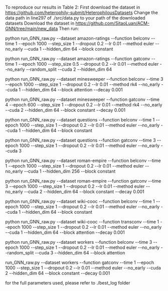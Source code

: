 To reproduce our results in Table 2:
First download the dataset in https://github.com/heterophily-submit/HeterophilousDatasets
Change the data path in line297 of ./src/data.py to your path of the downloaded datasets
Download the dataset in https://github.com/SitaoLuan/ACM-GNN/tree/main/new_data
Then run:

python run_GNN_raw.py --dataset amazon-ratings --function belconv --time 1 --epoch 1000 --step_size 1 --dropout 0.2 --lr 0.01 --method euler --no_early --cuda 1 --hidden_dim 64 --block constant  

python run_GNN_raw.py --dataset amazon-ratings --function gatconv --time 1 --epoch 1000 --step_size 0.5 --dropout 0.2 --lr 0.01 --method euler --no_early --random_split --cuda 2 --hidden_dim 64

python run_GNN_raw.py --dataset minesweeper --function belconv --time 3 --epoch 1000 --step_size 1 --dropout 0.2 --lr 0.01 --method rk4 --no_early --cuda 1 --hidden_dim 64 --block attention --decay 0.001

python run_GNN_raw.py --dataset minesweeper --function gatconv --time 4 --epoch 600 --step_size 1 --dropout 0.2 --lr 0.01 --method rk4 --no_early --cuda 2 --hidden_dim 64 --block constant --decay 0.001

python run_GNN_raw.py --dataset questions --function belconv --time 1 --epoch 1000 --step_size 1 --dropout 0.2 --lr 0.01 --method euler --no_early --cuda 1 --hidden_dim 64 --block constant

python run_GNN_raw.py --dataset questions --function gatconv --time 3 --epoch 1000 --step_size 1 --dropout 0.2 --lr 0.01 --method euler --no_early --cuda 3

python run_GNN_raw.py --dataset roman-empire --function belconv --time 1 --epoch 1000 --step_size 1 --dropout 0.2 --lr 0.01 --method euler --no_early --cuda 1 --hidden_dim 256 --block constant

python run_GNN_raw.py --dataset roman-empire --function gatconv --time 3 --epoch 1000 --step_size 1 --dropout 0.2 --lr 0.01 --method euler --no_early --cuda 2 --hidden_dim 64 --block constant --decay 0.001

python run_GNN_raw.py --dataset wiki-cooc --function belconv --time 1 --epoch 1000 --step_size 1 --dropout 0.2 --lr 0.01 --method euler --no_early --cuda 1 --hidden_dim 64 --block constant

python run_GNN_raw.py --dataset wiki-cooc --function transconv --time 1 --epoch 1000 --step_size 1 --dropout 0.2 --lr 0.01 --method euler --no_early --cuda 1 --hidden_dim 64 --block attention --decay 0.001

python run_GNN_raw.py --dataset workers --function belconv --time 3 --epoch 1000 --step_size 1 --dropout 0.2 --lr 0.01 --method euler --no_early --random_split --cuda 3 --hidden_dim 64 --block attention

run_GNN_raw.py --dataset workers --function gatconv --time 1 --epoch 1000 --step_size 1 --dropout 0.2 --lr 0.01 --method euler --no_early --cuda 2 --hidden_dim 64 --block constant --decay 0.001

for the full parameters used, please refer to ./best_log folder

